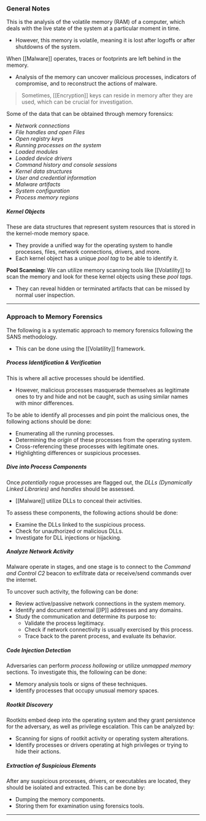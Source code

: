 ### General Notes

This is the analysis of the volatile memory (RAM) of a computer, which deals with the live state of the system at a particular moment in time.
- However, this memory is volatile, meaning it is lost after logoffs or after shutdowns of the system. 

When [[Malware]] operates, traces or footprints are left behind in the memory.
- Analysis of the memory can uncover malicious processes, indicators of compromise, and to reconstruct the actions of malware.

> Sometimes, [[Encryption]] keys can reside in memory after they are used, which can be crucial for investigation.

Some of the data that can be obtained through memory forensics:
- *Network connections*
- *File handles and open Files*
- *Open registry keys*
- *Running processes on the system*
- *Loaded modules*
- *Loaded device drivers*
- *Command history and console sessions*
- *Kernel data structures*
- *User and credential information*
- *Malware artifacts*
- *System configuration*
- *Process memory regions*

##### Kernel Objects
These are data structures that represent system resources that is stored in the kernel-mode memory space.
- They provide a unified way for the operating system to handle processes, files, network connections, drivers, and more.
- Each kernel object has a unique *pool tag* to be able to identify it.

**Pool Scanning:** We can utilize memory scanning tools like [[Volatility]] to scan the memory and look for these kernel objects using these *pool tags*.
- They can reveal hidden or terminated artifacts that can be missed by normal user inspection.

---
### Approach to Memory Forensics

The following is a systematic approach to memory forensics following the SANS methodology.
- This can be done using the [[Volatility]] framework.
##### Process Identification & Verification

This is where all active processes should be identified.
- However, malicious processes masquerade themselves as legitimate ones to try and hide and not be caught, such as using similar names with minor differences.

To be able to identify all processes and pin point the malicious ones, the following actions should be done:
- Enumerating all the running processes.
- Determining the *origin* of these processes from the operating system.
- Cross-referencing these processes with legitimate ones.
- Highlighting differences or suspicious processes. 

##### Dive into Process Components

Once *potentially* rogue processes are flagged out, the *DLLs (Dynamically Linked Libraries)* and *handles* should be assessed.
- [[Malware]] utilize DLLs to conceal their activities.

To assess these components, the following actions should be done:
- Examine the DLLs linked to the suspicious process.
- Check for unauthorized or malicious DLLs.
- Investigate for DLL injections or hijacking.

##### Analyze Network Activity

Malware operate in stages, and one stage is to connect to the *Command and Control C2* beacon to exfiltrate data or receive/send commands over the internet.

To uncover such activity, the following can be done:
- Review active/passive network connections in the system memory.
- Identify and document external [[IP]] addresses and any domains.
- Study the communication and determine its purpose to:
	- Validate the process legitimacy.
	- Check if network connectivity is usually exercised by this process.
	- Trace back to the parent process, and evaluate its behavior.

##### Code Injection Detection

Adversaries can perform *process hollowing* or utilize *unmapped memory* sections. To investigate this, the following can be done:
- Memory analysis tools or signs of these techniques.
- Identify processes that occupy unusual memory spaces.

##### Rootkit Discovery

Rootkits embed deep into the operating system and they grant persistence for the adversary, as well as privilege escalation. This can be analyzed by:
- Scanning for signs of rootkit activity or operating system alterations.
- Identify processes or drivers operating at high privileges or trying to hide their actions.

##### Extraction of Suspicious Elements

After any suspicious processes, drivers, or executables are located, they should be isolated and extracted. This can be done by:
- Dumping the memory components.
- Storing them for examination using forensics tools.

---
